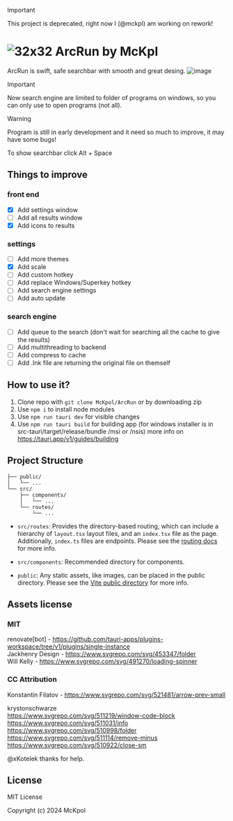 > [!IMPORTANT]
> This project is deprecated, right now I (@mckpl) am working on rework!


# ![32x32](https://github.com/McKpol/ArcRun/assets/104125769/449841d4-7e0d-42ac-ae74-4cd9763a6221) ArcRun by McKpl

ArcRun is swift, safe searchbar with smooth and great desing. 
![image](https://github.com/McKpol/ArcRun/assets/104125769/d3a8b93f-b106-43bb-b4e3-616d140e7898)      

> [!IMPORTANT]
> Now search engine are limited to folder of programs on windows, so you can only use to open programs (not all). 

> [!WARNING]
> Program is still in early development and it need so much to improve, it may have some bugs!

To show searchbar click Alt + Space

## Things to improve

### front end
- [x] Add settings window
- [ ] Add all results window
- [x] Add icons to results

### settings
- [ ] Add more themes
- [x] Add scale
- [ ] Add custom hotkey
- [ ] Add replace Windows/Superkey hotkey 
- [ ] Add search engine settings
- [ ] Add auto update

### search engine
- [ ] Add queue to the search (don't wait for searching all the cache to give the results)
- [ ] Add multithreading to backend
- [ ] Add compress to cache
- [ ] Add .Ink file are returning the original file on themself

## How to use it?
1. Clone repo with ```git clone McKpol/ArcRun``` or by downloading zip
2. Use ```npm i``` to install node modules
2. Use ```npm run tauri dev``` for visible changes
3. Use ```npm run tauri build``` for building app (for windows installer is in src-tauri/target/release/bundle /msi or /nsis) more info on https://tauri.app/v1/guides/building

## Project Structure

```
├── public/
│   └── ...
└── src/
    ├── components/
    │   └── ...
    └── routes/
        └── ...
```

- `src/routes`: Provides the directory-based routing, which can include a hierarchy of `layout.tsx` layout files, and an `index.tsx` file as the page. Additionally, `index.ts` files are endpoints. Please see the [routing docs](https://qwik.builder.io/qwikcity/routing/overview/) for more info.

- `src/components`: Recommended directory for components.

- `public`: Any static assets, like images, can be placed in the public directory. Please see the [Vite public directory](https://vitejs.dev/guide/assets.html#the-public-directory) for more info.

## Assets license

### MIT

renovate[bot] - https://github.com/tauri-apps/plugins-workspace/tree/v1/plugins/single-instance   
Jackhenry Design - https://www.svgrepo.com/svg/453347/folder   
Will Kelly - https://www.svgrepo.com/svg/491270/loading-spinner

### CC Attribution

Konstantin Filatov - https://www.svgrepo.com/svg/521481/arrow-prev-small

krystonschwarze   
https://www.svgrepo.com/svg/511219/window-code-block    
https://www.svgrepo.com/svg/511031/info   
https://www.svgrepo.com/svg/510998/folder    
https://www.svgrepo.com/svg/511114/remove-minus    
https://www.svgrepo.com/svg/510922/close-sm

@xKotelek thanks for help.

## License
MIT License

Copyright (c) 2024 McKpol
